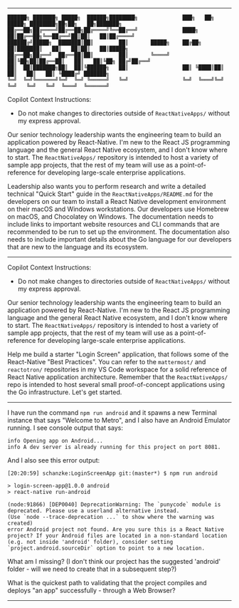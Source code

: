 ********************************************************************************

```
██████╗ ███████╗ █████╗  ██████╗████████╗              ███╗   ██╗ █████╗ ████████╗██╗██╗   ██╗███████╗
██╔══██╗██╔════╝██╔══██╗██╔════╝╚══██╔══╝              ████╗  ██║██╔══██╗╚══██╔══╝██║██║   ██║██╔════╝
██████╔╝█████╗  ███████║██║        ██║       █████╗    ██╔██╗ ██║███████║   ██║   ██║██║   ██║█████╗  
██╔══██╗██╔══╝  ██╔══██║██║        ██║       ╚════╝    ██║╚██╗██║██╔══██║   ██║   ██║╚██╗ ██╔╝██╔══╝  
██║  ██║███████╗██║  ██║╚██████╗   ██║                 ██║ ╚████║██║  ██║   ██║   ██║ ╚████╔╝ ███████╗
╚═╝  ╚═╝╚══════╝╚═╝  ╚═╝ ╚═════╝   ╚═╝                 ╚═╝  ╚═══╝╚═╝  ╚═╝   ╚═╝   ╚═╝  ╚═══╝  ╚══════╝
```

Copilot Context Instructions:
- Do not make changes to directories outside of `ReactNativeApps/` without my express approval.

Our senior technology leadership wants the engineering team to build an application powered by React-Native. I'm new to the React JS programming language and the general React Native ecosystem, and I don't know where to start. The `ReactNativeApps/` repository is intended to host a variety of sample app projects, that the rest of my team will use as a point-of-reference for developing large-scale enterprise applications. 

Leadership also wants you to perform research and write a detailed technical "Quick Start" guide in the `ReactNativeApps/README.md` for the developers on our team to install a React Native development environment on their macOS and Windows workstations. Our developers use Homebrew on macOS, and Chocolatey on Windows. The documentation needs to include links to important website resources and CLI commands that are recommended to be run to set up the environment. The documentation also needs to include important details about the Go language for our developers that are new to the language and its ecosystem.

********************************************************************************

Copilot Context Instructions:
- Do not make changes to directories outside of `ReactNativeApps/` without my express approval.

Our senior technology leadership wants the engineering team to build an application powered by React-Native. I'm new to the React JS programming language and the general React Native ecosystem, and I don't know where to start. The `ReactNativeApps/` repository is intended to host a variety of sample app projects, that the rest of my team will use as a point-of-reference for developing large-scale enterprise applications. 

Help me build a starter "Login Screen" application, that follows some of the React-Native "Best Practices". You can refer to the `mattermost/` and `reactotron/` repositories in my VS Code workspace for a solid reference of React Native application architecture. Remember that the `ReactNativeApps/` repo is intended to host several small proof-of-concept applications using the Go infrastructure. Let's get started.

********************************************************************************

I have run the command `npm run android` and it spawns a new Terminal instance that says "Welcome to Metro", and I also have an Android Emulator running. I see console output that says: 
```
info Opening app on Android...
info A dev server is already running for this project on port 8081.
```

And I also see this error output:
```
[20:20:59] schanzke:LoginScreenApp git:(master*) $ npm run android

> login-screen-app@1.0.0 android
> react-native run-android

(node:91866) [DEP0040] DeprecationWarning: The `punycode` module is deprecated. Please use a userland alternative instead.
(Use `node --trace-deprecation ...` to show where the warning was created)
error Android project not found. Are you sure this is a React Native project? If your Android files are located in a non-standard location (e.g. not inside 'android' folder), consider setting `project.android.sourceDir` option to point to a new location.
```

What am I missing? (I don't think our project has the suggested 'android' folder - will we need to create that in a subsequent step?)

What is the quickest path to validating that the project compiles and deploys "an app" successfully - through a Web Browser?

********************************************************************************
